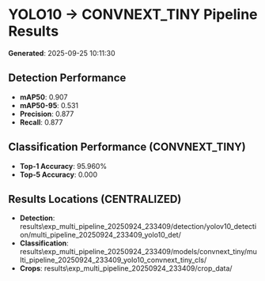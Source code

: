# YOLO10 -> CONVNEXT_TINY Pipeline Results

**Generated**: 2025-09-25 10:11:30

## Detection Performance
- **mAP50**: 0.907
- **mAP50-95**: 0.531
- **Precision**: 0.877
- **Recall**: 0.877

## Classification Performance (CONVNEXT_TINY)
- **Top-1 Accuracy**: 95.960%
- **Top-5 Accuracy**: 0.000

## Results Locations (CENTRALIZED)
- **Detection**: results\exp_multi_pipeline_20250924_233409/detection/yolov10_detection/multi_pipeline_20250924_233409_yolo10_det/
- **Classification**: results\exp_multi_pipeline_20250924_233409/models/convnext_tiny/multi_pipeline_20250924_233409_yolo10_convnext_tiny_cls/
- **Crops**: results\exp_multi_pipeline_20250924_233409/crop_data/
